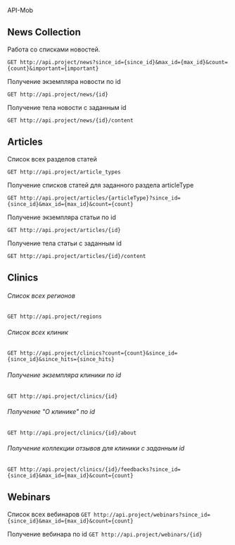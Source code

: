 API-Mob

## News Collection

Работа со списками новостей.

`GET http://api.project/news?since_id={since_id}&max_id={max_id}&count={count}&important={important}`


Получение экземпляра новости по id

`GET http://api.project/news/{id}`


Получение тела новости с заданным id

`GET http://api.project/news/{id}/content`



## Articles

Список всех разделов статей

`GET http://api.project/article_types`


Получение списков статей для заданного раздела articleType

`GET http://api.project/articles/{articleType}?since_id={since_id}&max_id={max_id}&count={count}`


Получение экземпляра статьи по id

`GET http://api.project/articles/{id}`


Получение тела статьи с заданным id

`GET http://api.project/articles/{id}/content`



Clinics
-------

###### Список всех регионов
`GET http://api.project/regions`


###### Список всех клиник
`GET http://api.project/clinics?count={count}&since_id={since_id}&since_hits={since_hits}`


###### Получение экземпляра клиники по id
`GET http://api.project/clinics/{id}`


###### Получение "О клинике" по id
`GET http://api.project/clinics/{id}/about`


###### Получение коллекции отзывов для клиники с заданным id
`GET http://api.project/clinics/{id}/feedbacks?since_id={since_id}&max_id={max_id}&count={count}`



## Webinars

Список всех вебинаров
`GET http://api.project/webinars?since_id={since_id}&max_id={max_id}&count={count}`


Получение вебинара по id
`GET http://api.project/webinars/{id}`